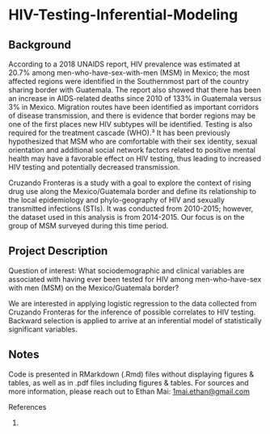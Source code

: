 # HIV-Testing-Inferential-Modeling

## Background

According to a 2018 UNAIDS report, HIV prevalence was estimated at 20.7% among men-who-have-sex-with-men (MSM) in Mexico; the most affected regions were identified in the Southernmost part of the country sharing border with Guatemala. The report also showed that there has been an increase in AIDS-related deaths since 2010 of 133% in Guatemala versus 3% in Mexico. Migration routes have been identified as important corridors of disease transmission, and there is evidence that border regions may be one of the first places new HIV subtypes will be identified. Testing is also required for the treatment cascade (WHO).³ It has been previously hypothesized that MSM who are comfortable with their sex identity, sexual orientation and additional social network factors related to positive mental health may have a favorable effect on HIV testing, thus leading to increased HIV testing and potentially decreased transmission.

Cruzando Fronteras is a study with a goal to explore the context of rising drug use along the Mexico/Guatemala border and define its relationship to the local epidemiology and phylo-geography of HIV and sexually transmitted infections (STIs). It was conducted from 2010-2015; however, the dataset used in this analysis is from 2014-2015. Our focus is on the group of MSM surveyed during this time period.

## Project Description

Question of interest: What sociodemographic and clinical variables are associated with having ever been tested for HIV among men-who-have-sex with men (MSM) on the Mexico/Guatemala border?

We are interested in applying logistic regression to the data collected from Cruzando Fronteras for the inference of possible correlates to HIV testing. Backward selection is applied to arrive at an inferential model of statistically significant variables.

## Notes
Code is presented in RMarkdown (.Rmd) files without displaying figures & tables, as well as in .pdf files including figures & tables. For sources and more information, please reach out to Ethan Mai: 1mai.ethan@gmail.com

References

1. 
